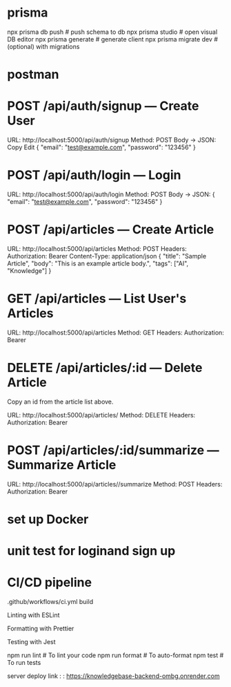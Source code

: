 # prisma

npx prisma db push # push schema to db
npx prisma studio # open visual DB editor
npx prisma generate # generate client
npx prisma migrate dev # (optional) with migrations

# postman

# POST /api/auth/signup — Create User

URL: http://localhost:5000/api/auth/signup
Method: POST
Body → JSON:
Copy
Edit
{
"email": "test@example.com",
"password": "123456"
}

# POST /api/auth/login — Login

URL: http://localhost:5000/api/auth/login
Method: POST
Body → JSON:
{
"email": "test@example.com",
"password": "123456"
}

# POST /api/articles — Create Article

URL: http://localhost:5000/api/articles
Method: POST
Headers:
Authorization: Bearer <your-token>
Content-Type: application/json
{
"title": "Sample Article",
"body": "This is an example article body.",
"tags": ["AI", "Knowledge"]
}

# GET /api/articles — List User's Articles

URL: http://localhost:5000/api/articles
Method: GET
Headers:
Authorization: Bearer <your-token>

# DELETE /api/articles/:id — Delete Article

Copy an id from the article list above.

URL: http://localhost:5000/api/articles/<article-id>
Method: DELETE
Headers:
Authorization: Bearer <your-token>

# POST /api/articles/:id/summarize — Summarize Article

URL: http://localhost:5000/api/articles/<article-id>/summarize
Method: POST
Headers:
Authorization: Bearer <your-token>

# set up Docker

# unit test for loginand sign up

# CI/CD pipeline
.github/workflows/ci.yml build

Linting with ESLint

Formatting with Prettier

Testing with Jest

npm run lint # To lint your code
npm run format # To auto-format
npm test # To run tests



server deploy link :
: https://knowledgebase-backend-ombg.onrender.com
